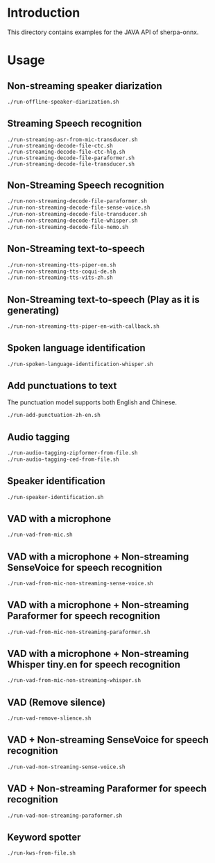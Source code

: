 # Introduction

This directory contains examples for the JAVA API of sherpa-onnx.

# Usage

## Non-streaming speaker diarization

```bash
./run-offline-speaker-diarization.sh
```

## Streaming Speech recognition

```
./run-streaming-asr-from-mic-transducer.sh
./run-streaming-decode-file-ctc.sh
./run-streaming-decode-file-ctc-hlg.sh
./run-streaming-decode-file-paraformer.sh
./run-streaming-decode-file-transducer.sh
```

## Non-Streaming Speech recognition

```bash
./run-non-streaming-decode-file-paraformer.sh
./run-non-streaming-decode-file-sense-voice.sh
./run-non-streaming-decode-file-transducer.sh
./run-non-streaming-decode-file-whisper.sh
./run-non-streaming-decode-file-nemo.sh
```


## Non-Streaming text-to-speech

```bash
./run-non-streaming-tts-piper-en.sh
./run-non-streaming-tts-coqui-de.sh
./run-non-streaming-tts-vits-zh.sh
```

## Non-Streaming text-to-speech (Play as it is generating)

```bash
./run-non-streaming-tts-piper-en-with-callback.sh
```

## Spoken language identification

```bash
./run-spoken-language-identification-whisper.sh
```

## Add punctuations to text

The punctuation model supports both English and Chinese.

```bash
./run-add-punctuation-zh-en.sh
```

## Audio tagging

```bash
./run-audio-tagging-zipformer-from-file.sh
./run-audio-tagging-ced-from-file.sh
```

## Speaker identification

```bash
./run-speaker-identification.sh
```

## VAD with a microphone

```bash
./run-vad-from-mic.sh
```

## VAD with a microphone + Non-streaming SenseVoice for speech recognition

```bash
./run-vad-from-mic-non-streaming-sense-voice.sh
```

## VAD with a microphone + Non-streaming Paraformer for speech recognition

```bash
./run-vad-from-mic-non-streaming-paraformer.sh
```

## VAD with a microphone + Non-streaming Whisper tiny.en for speech recognition

```bash
./run-vad-from-mic-non-streaming-whisper.sh
```

## VAD (Remove silence)

```bash
./run-vad-remove-slience.sh
```

## VAD + Non-streaming SenseVoice for speech recognition

```bash
./run-vad-non-streaming-sense-voice.sh
```

## VAD + Non-streaming Paraformer for speech recognition

```bash
./run-vad-non-streaming-paraformer.sh
```

## Keyword spotter

```bash
./run-kws-from-file.sh
```
